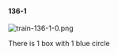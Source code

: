 #### 136-1
![train-136-1-0.png](https://github.com/lil-lab/nlvr/raw/master/nlvr/train/images/52/train-136-1-0.png "train-136-1-0.png")

There is 1 box with 1 blue circle